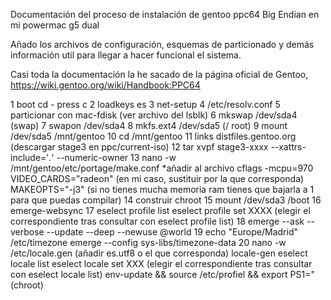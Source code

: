 Documentación del proceso de instalación de gentoo ppc64 Big Endian en mi powermac g5 dual

Añado los archivos de configuración, esquemas de particionado y demás información util para llegar a hacer funcional el sistema.

Casi toda la documentación la he sacado de la página oficial de Gentoo, https://wiki.gentoo.org/wiki/Handbook:PPC64

1 boot cd - press c
2 loadkeys es
3 net-setup
4 /etc/resolv.conf
5 particionar con mac-fdisk (ver archivo del lsblk)
6 mkswap /dev/sda4 (swap)
7 swapon /dev/sda4
8 mkfs.ext4 /dev/sda5 (/ root)
9 mount /dev/sda5 /mnt/gentoo
10 cd /mnt/gentoo
11 links distfiles.gentoo.org (descargar stage3 en ppc/current-iso)
12 tar xvpf stage3-xxxx --xattrs-include='*.*' --numeric-owner
13 nano -w /mnt/gentoo/etc/portage/make.conf
      *añadir al archivo
      cflags -mcpu=970
      VIDEO_CARDS="radeon" (en mi caso, sustituir por la que corresponda)
      MAKEOPTS="-j3" (si no tienes mucha memoria ram tienes que bajarla a 1 para que puedas compilar)
14 construir chroot
15 mount /dev/sda3 /boot
16 emerge-websync
17 eselect profile list
   eselect profile set XXXX (elegir el correspondiente tras consultar con eselect profile list)
18 emerge --ask --verbose --update --deep --newuse @world
19 echo "Europe/Madrid"  /etc/timezone
   emerge --config sys-libs/timezone-data
20 nano -w /etc/locale.gen  (añadir es.utf8 o el que corresponda)
   locale-gen
   eselect locale list
   eselect locale set XXX (elegir el correspondiente tras consultar con eselect locale list)
   env-update && source /etc/profiel && export PS1="(chroot) 
